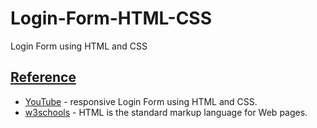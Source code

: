 # Login-Form-HTML-CSS
Login Form using HTML and CSS

## [Reference]()

- [YouTube](https://youtu.be/9XKRNfPrNpM?list=PLImJ3umGjxdD3ov2lwg0SM5rxz5v9FjOf) - responsive Login Form using HTML and CSS.
- [w3schools](https://www.w3schools.com/html/default.asp) - HTML is the standard markup language for Web pages.
